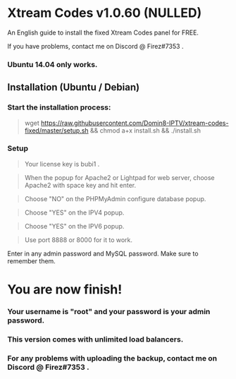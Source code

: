 # Xtream Codes v1.0.60 (NULLED)

An English guide to install the fixed Xtream Codes panel for FREE.

If you have problems, contact me on Discord @ Firez#7353 .

### Ubuntu 14.04 only works.

## Installation (Ubuntu / Debian)

### Start the installation process:

> wget https://raw.githubusercontent.com/Domin8-IPTV/xtream-codes-fixed/master/setup.sh && chmod a+x install.sh && ./install.sh

### Setup

> Your license key is bubi1 .

> When the popup for Apache2 or Lightpad for web server, choose Apache2 with space key and hit enter.

> Choose "NO" on the PHPMyAdmin configure database popup.

> Choose "YES" on the IPV4 popup.

> Choose "YES" on the IPV6 popup.

> Use port 8888 or 8000 for it to work.

Enter in any admin password and MySQL password. Make sure to remember them.

# You are now finish!

### Your username is "root" and your password is your admin password.

### This version comes with unlimited load balancers.

### For any problems with uploading the backup, contact me on Discord @ Firez#7353 .

